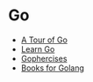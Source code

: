 # Go

* [A Tour of Go](https://tour.golang.org/)
* [Learn Go](https://learn.go.dev)
* [Gophercises](https://gophercises.com/)
* [Books for Golang](https://github.com/dariubs/GoBooks)
